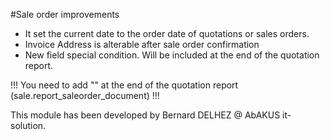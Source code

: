 #Sale order improvements
* It set the current date to the order date of quotations or sales orders.
* Invoice Address is alterable after sale order confirmation
* New field special condition. Will be included at the end of the quotation report.

!!! You need to add "<t t-if="o.special_condition_id"><span t-field="o.special_condition_id.name"/></t>" at the end of the quotation report (sale.report_saleorder_document) !!!

This module has been developed by Bernard DELHEZ @ AbAKUS it-solution.

